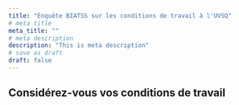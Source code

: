 ```yaml
---
title: "Enquête BIATSS sur les conditions de travail à l'UVSQ"
# meta title
meta_title: ""
# meta description
description: "This is meta description"
# save as draft
draft: false
---
```


## Considérez-vous vos conditions de travail

